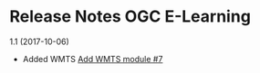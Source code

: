 # Release Notes OGC E-Learning

1.1 (2017-10-06)
- Added WMTS [Add WMTS module #7](https://github.com/opengeospatial/e-learning/issues/7)
